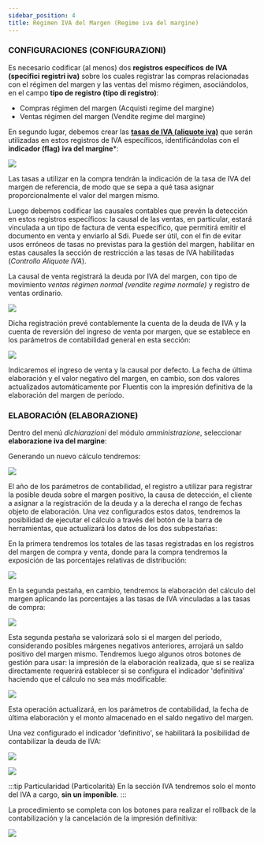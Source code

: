 ```yaml
---
sidebar_position: 4
title: Régimen IVA del Margen (Regime iva del margine)
---
```


### CONFIGURACIONES (CONFIGURAZIONI)

Es necesario codificar (al menos) dos **registros específicos de IVA (specifici registri iva)** sobre los cuales registrar las compras relacionadas con el régimen del margen y las ventas del mismo régimen, asociándolos, en el campo **tipo de registro (tipo di registro)**:

- Compras régimen del margen (Acquisti regime del margine)
- Ventas régimen del margen (Vendite regime del margine)

En segundo lugar, debemos crear las [**tasas de IVA (aliquote iva)**](/docs/configurations/tables/finance/vat-rates) que serán utilizadas en estos registros de IVA específicos, identificándolas con el **indicador (flag)** **iva del margine***:

![](/img/it-it/finance-area/other/VATMargine.png)

Las tasas a utilizar en la compra tendrán la indicación de la tasa de IVA del margen de referencia, de modo que se sepa a qué tasa asignar proporcionalmente el valor del margen mismo.

Luego debemos codificar las causales contables que prevén la detección en estos registros específicos: la causal de las ventas, en particular, estará vinculada a un tipo de factura de venta específico, que permitirá emitir el documento en venta y enviarlo al Sdi. 
Puede ser útil, con el fin de evitar usos erróneos de tasas no previstas para la gestión del margen, habilitar en estas causales la sección de restricción a las tasas de IVA habilitadas (*Controllo Aliquote IVA*).

La causal de venta registrará la deuda por IVA del margen, con tipo de movimiento *ventas régimen normal (vendite regime normale)* y registro de ventas ordinario.

![](/img/it-it/finance-area/other/VATMargine2.png)

Dicha registración prevé contablemente la cuenta de la deuda de IVA y la cuenta de reversión del ingreso de venta por margen, que se establece en los parámetros de contabilidad general en esta sección:

![](/img/it-it/finance-area/other/VATMargine3.png)

Indicaremos el ingreso de venta y la causal por defecto. La fecha de última elaboración y el valor negativo del margen, en cambio, son dos valores actualizados automáticamente por Fluentis con la impresión definitiva de la elaboración del margen de período.

### ELABORACIÓN (ELABORAZIONE)

Dentro del menú *dichiarazioni* del módulo *amministrazione*, seleccionar **elaborazione iva del margine**:

Generando un nuevo cálculo tendremos:

![](/img/it-it/finance-area/other/VATMargine4.png)

El año de los parámetros de contabilidad, el registro a utilizar para registrar la posible deuda sobre el margen positivo, la causa de detección, el cliente a asignar a la registración de la deuda y a la derecha el rango de fechas objeto de elaboración. 
Una vez configurados estos datos, tendremos la posibilidad de ejecutar el cálculo a través del botón de la barra de herramientas, que actualizará los datos de los dos subpestañas:

En la primera tendremos los totales de las tasas registradas en los registros del margen de compra y venta, donde para la compra tendremos la exposición de las porcentajes relativas de distribución:

![](/img/it-it/finance-area/other/VATMargine5.png)

En la segunda pestaña, en cambio, tendremos la elaboración del cálculo del margen aplicando las porcentajes a las tasas de IVA vinculadas a las tasas de compra:

![](/img/it-it/finance-area/other/VATMargine6.png)

Esta segunda pestaña se valorizará solo si el margen del período, considerando posibles márgenes negativos anteriores, arrojará un saldo positivo del margen mismo. 
Tendremos luego algunos otros botones de gestión para usar: la impresión de la elaboración realizada, que si se realiza directamente requerirá establecer si se configura el indicador 'definitiva' haciendo que el cálculo no sea más modificable:

![](/img/it-it/finance-area/other/VATMargine7.png)

Esta operación actualizará, en los parámetros de contabilidad, la fecha de última elaboración y el monto almacenado en el saldo negativo del margen.

Una vez configurado el indicador 'definitivo', se habilitará la posibilidad de contabilizar la deuda de IVA:

![](/img/it-it/finance-area/other/VATMargine8.png)

![](/img/it-it/finance-area/other/VATMargine9.png)

:::tip Particularidad (Particolarità)
En la sección IVA tendremos solo el monto del IVA a cargo, **sin un imponible**.
:::

La procedimiento se completa con los botones para realizar el rollback de la contabilización y la cancelación de la impresión definitiva:

![](/img/it-it/finance-area/other/VATMargine10.png)